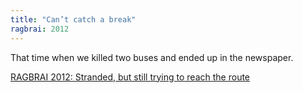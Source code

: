 ```yaml
---
title: "Can’t catch a break"
ragbrai: 2012
---
```


That time when we killed two buses and ended up in the newspaper.

[RAGBRAI 2012: Stranded, but still trying to reach the route](https://ragbrai.com/ragbrai-2012-stranded-but-still-trying-to-reach-the-route/)
